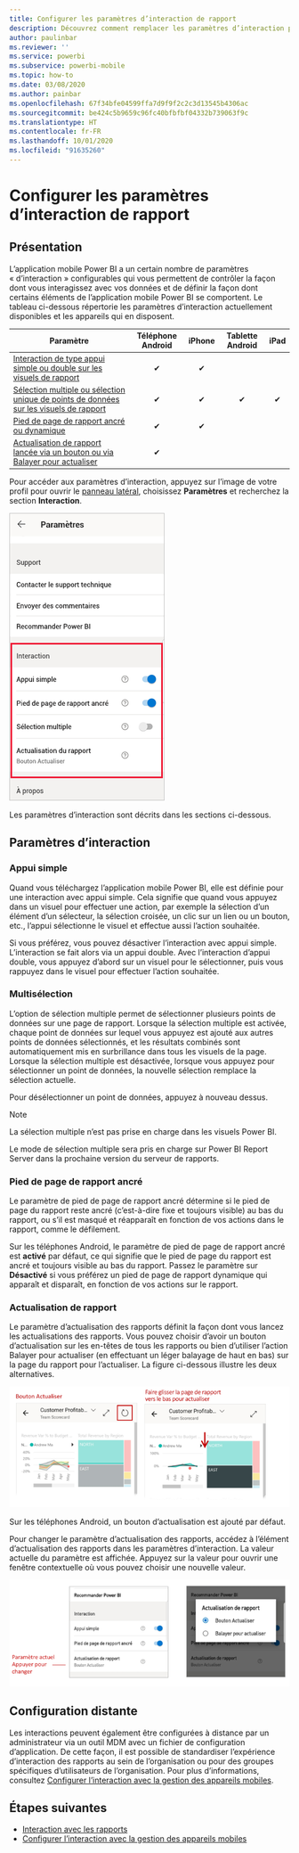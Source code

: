 ```yaml
---
title: Configurer les paramètres d’interaction de rapport
description: Découvrez comment remplacer les paramètres d’interaction par défaut des rapports.
author: paulinbar
ms.reviewer: ''
ms.service: powerbi
ms.subservice: powerbi-mobile
ms.topic: how-to
ms.date: 03/08/2020
ms.author: painbar
ms.openlocfilehash: 67f34bfe04599ffa7d9f9f2c2c3d13545b4306ac
ms.sourcegitcommit: be424c5b9659c96fc40bfbfbf04332b739063f9c
ms.translationtype: HT
ms.contentlocale: fr-FR
ms.lasthandoff: 10/01/2020
ms.locfileid: "91635260"
---
```

# <a name="configure-report-interaction-settings"></a>Configurer les paramètres d’interaction de rapport

## <a name="overview"></a>Présentation

L’application mobile Power BI a un certain nombre de paramètres « d’interaction » configurables qui vous permettent de contrôler la façon dont vous interagissez avec vos données et de définir la façon dont certains éléments de l’application mobile Power BI se comportent. Le tableau ci-dessous répertorie les paramètres d’interaction actuellement disponibles et les appareils qui en disposent.

| Paramètre | Téléphone Android | iPhone | Tablette Android  | iPad |
|---------|:-:|:-:|:-:|:-:|
| [Interaction de type appui simple ou double sur les visuels de rapport](#single-tap) |✔|✔|||
| [Sélection multiple ou sélection unique de points de données sur les visuels de rapport](#multi-select) |✔|✔|✔|✔|
| [Pied de page de rapport ancré ou dynamique](#docked-report-footer) |✔|✔|||
| [Actualisation de rapport lancée via un bouton ou via Balayer pour actualiser](#report-refresh) |✔||||

Pour accéder aux paramètres d’interaction, appuyez sur l’image de votre profil pour ouvrir le [panneau latéral](./mobile-apps-home-page.md#header), choisissez **Paramètres** et recherchez la section **Interaction**.

![Paramètres d’interaction](./media/mobile-app-interaction-settings/powerbi-mobile-app-interactions-section.png)

Les paramètres d’interaction sont décrits dans les sections ci-dessous.

## <a name="interaction-settings"></a>Paramètres d’interaction

### <a name="single-tap"></a>Appui simple
Quand vous téléchargez l’application mobile Power BI, elle est définie pour une interaction avec appui simple. Cela signifie que quand vous appuyez dans un visuel pour effectuer une action, par exemple la sélection d’un élément d’un sélecteur, la sélection croisée, un clic sur un lien ou un bouton, etc., l’appui sélectionne le visuel et effectue aussi l’action souhaitée.

Si vous préférez, vous pouvez désactiver l’interaction avec appui simple. L’interaction se fait alors via un appui double. Avec l’interaction d’appui double, vous appuyez d’abord sur un visuel pour le sélectionner, puis vous rappuyez dans le visuel pour effectuer l’action souhaitée.

### <a name="multi-select"></a>Multisélection

L’option de sélection multiple permet de sélectionner plusieurs points de données sur une page de rapport. Lorsque la sélection multiple est activée, chaque point de données sur lequel vous appuyez est ajouté aux autres points de données sélectionnés, et les résultats combinés sont automatiquement mis en surbrillance dans tous les visuels de la page. Lorsque la sélection multiple est désactivée, lorsque vous appuyez pour sélectionner un point de données, la nouvelle sélection remplace la sélection actuelle.

Pour désélectionner un point de données, appuyez à nouveau dessus.

>[!NOTE]
>La sélection multiple n’est pas prise en charge dans les visuels Power BI.
>
>Le mode de sélection multiple sera pris en charge sur Power BI Report Server dans la prochaine version du serveur de rapports.

### <a name="docked-report-footer"></a>Pied de page de rapport ancré

Le paramètre de pied de page de rapport ancré détermine si le pied de page du rapport reste ancré (c’est-à-dire fixe et toujours visible) au bas du rapport, ou s’il est masqué et réapparaît en fonction de vos actions dans le rapport, comme le défilement.

Sur les téléphones Android, le paramètre de pied de page de rapport ancré est **activé** par défaut, ce qui signifie que le pied de page du rapport est ancré et toujours visible au bas du rapport. Passez le paramètre sur **Désactivé** si vous préférez un pied de page de rapport dynamique qui apparaît et disparaît, en fonction de vos actions sur le rapport.

### <a name="report-refresh"></a>Actualisation de rapport

Le paramètre d’actualisation des rapports définit la façon dont vous lancez les actualisations des rapports. Vous pouvez choisir d’avoir un bouton d’actualisation sur les en-têtes de tous les rapports ou bien d’utiliser l’action Balayer pour actualiser (en effectuant un léger balayage de haut en bas) sur la page du rapport pour l’actualiser. La figure ci-dessous illustre les deux alternatives. 

![Bouton d’actualisation et Balayer pour actualiser](./media/mobile-app-interaction-settings/powerbi-mobile-app-interactions-refresh-button-versus-pull.png)

Sur les téléphones Android, un bouton d’actualisation est ajouté par défaut.

Pour changer le paramètre d’actualisation des rapports, accédez à l’élément d’actualisation des rapports dans les paramètres d’interaction. La valeur actuelle du paramètre est affichée. Appuyez sur la valeur pour ouvrir une fenêtre contextuelle où vous pouvez choisir une nouvelle valeur.

![Définir l’actualisation](./media/mobile-app-interaction-settings/powerbi-mobile-app-interactions-set-refresh.png)

## <a name="remote-configuration"></a>Configuration distante

Les interactions peuvent également être configurées à distance par un administrateur via un outil MDM avec un fichier de configuration d’application. De cette façon, il est possible de standardiser l’expérience d’interaction des rapports au sein de l’organisation ou pour des groupes spécifiques d’utilisateurs de l’organisation. Pour plus d’informations, consultez [Configurer l’interaction avec la gestion des appareils mobiles](./mobile-app-configuration.md).


## <a name="next-steps"></a>Étapes suivantes
* [Interaction avec les rapports](./mobile-reports-in-the-mobile-apps.md#interact-with-reports)
* [Configurer l’interaction avec la gestion des appareils mobiles](./mobile-app-configuration.md)
